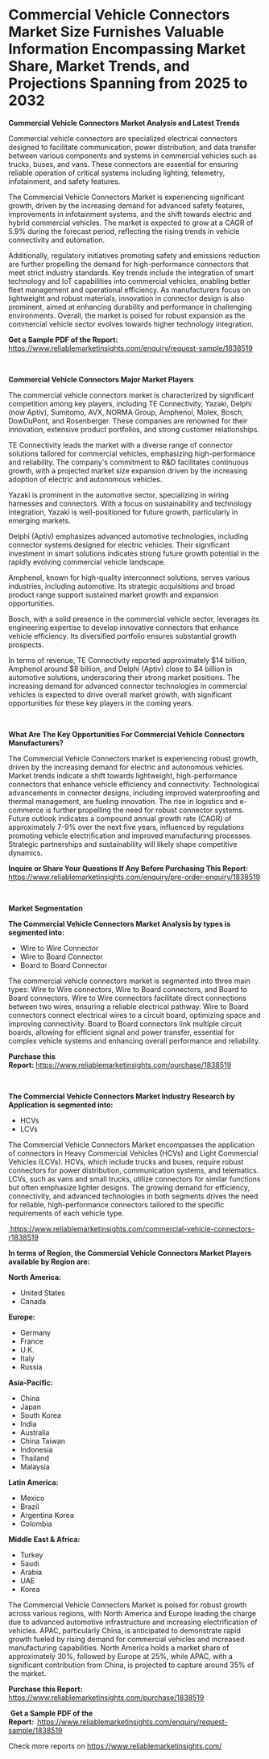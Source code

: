 <p><h1>Commercial Vehicle Connectors Market Size Furnishes Valuable Information Encompassing Market Share, Market Trends, and Projections Spanning from 2025 to 2032</h1></p><p><strong>Commercial Vehicle Connectors Market Analysis and Latest Trends</strong></p>
<p><p>Commercial vehicle connectors are specialized electrical connectors designed to facilitate communication, power distribution, and data transfer between various components and systems in commercial vehicles such as trucks, buses, and vans. These connectors are essential for ensuring reliable operation of critical systems including lighting, telemetry, infotainment, and safety features.</p><p>The Commercial Vehicle Connectors Market is experiencing significant growth, driven by the increasing demand for advanced safety features, improvements in infotainment systems, and the shift towards electric and hybrid commercial vehicles. The market is expected to grow at a CAGR of 5.9% during the forecast period, reflecting the rising trends in vehicle connectivity and automation. </p><p>Additionally, regulatory initiatives promoting safety and emissions reduction are further propelling the demand for high-performance connectors that meet strict industry standards. Key trends include the integration of smart technology and IoT capabilities into commercial vehicles, enabling better fleet management and operational efficiency. As manufacturers focus on lightweight and robust materials, innovation in connector design is also prominent, aimed at enhancing durability and performance in challenging environments. Overall, the market is poised for robust expansion as the commercial vehicle sector evolves towards higher technology integration.</p></p>
<p><strong>Get a Sample PDF of the Report:&nbsp;</strong> <a href="https://www.reliablemarketinsights.com/enquiry/request-sample/1838519?utm_campaign=2189&utm_medium=2&utm_source=Github&utm_content=ia&utm_term=28022025&utm_id=commercial-vehicle-connectors">https://www.reliablemarketinsights.com/enquiry/request-sample/1838519</a></p>
<p>&nbsp;</p>
<p><strong>Commercial Vehicle Connectors Major Market Players</strong></p>
<p><p>The commercial vehicle connectors market is characterized by significant competition among key players, including TE Connectivity, Yazaki, Delphi (now Aptiv), Sumitomo, AVX, NORMA Group, Amphenol, Molex, Bosch, DowDuPont, and Rosenberger. These companies are renowned for their innovation, extensive product portfolios, and strong customer relationships.</p><p>TE Connectivity leads the market with a diverse range of connector solutions tailored for commercial vehicles, emphasizing high-performance and reliability. The company's commitment to R&D facilitates continuous growth, with a projected market size expansion driven by the increasing adoption of electric and autonomous vehicles.</p><p>Yazaki is prominent in the automotive sector, specializing in wiring harnesses and connectors. With a focus on sustainability and technology integration, Yazaki is well-positioned for future growth, particularly in emerging markets.</p><p>Delphi (Aptiv) emphasizes advanced automotive technologies, including connector systems designed for electric vehicles. Their significant investment in smart solutions indicates strong future growth potential in the rapidly evolving commercial vehicle landscape.</p><p>Amphenol, known for high-quality interconnect solutions, serves various industries, including automotive. Its strategic acquisitions and broad product range support sustained market growth and expansion opportunities.</p><p>Bosch, with a solid presence in the commercial vehicle sector, leverages its engineering expertise to develop innovative connectors that enhance vehicle efficiency. Its diversified portfolio ensures substantial growth prospects.</p><p>In terms of revenue, TE Connectivity reported approximately $14 billion, Amphenol around $8 billion, and Delphi (Aptiv) close to $4 billion in automotive solutions, underscoring their strong market positions. The increasing demand for advanced connector technologies in commercial vehicles is expected to drive overall market growth, with significant opportunities for these key players in the coming years.</p></p>
<p>&nbsp;</p>
<p><strong>What Are The Key Opportunities For Commercial Vehicle Connectors Manufacturers?</strong></p>
<p><p>The Commercial Vehicle Connectors market is experiencing robust growth, driven by the increasing demand for electric and autonomous vehicles. Market trends indicate a shift towards lightweight, high-performance connectors that enhance vehicle efficiency and connectivity. Technological advancements in connector designs, including improved waterproofing and thermal management, are fueling innovation. The rise in logistics and e-commerce is further propelling the need for robust connector systems. Future outlook indicates a compound annual growth rate (CAGR) of approximately 7-9% over the next five years, influenced by regulations promoting vehicle electrification and improved manufacturing processes. Strategic partnerships and sustainability will likely shape competitive dynamics.</p></p>
<p><strong>Inquire or Share Your Questions If Any Before Purchasing This Report:</strong> <a href="https://www.reliablemarketinsights.com/enquiry/pre-order-enquiry/1838519?utm_campaign=2189&utm_medium=2&utm_source=Github&utm_content=ia&utm_term=28022025&utm_id=commercial-vehicle-connectors">https://www.reliablemarketinsights.com/enquiry/pre-order-enquiry/1838519</a></p>
<p>&nbsp;</p>
<p><strong>Market Segmentation</strong></p>
<p><strong>The Commercial Vehicle Connectors Market Analysis by types is segmented into:</strong></p>
<p><ul><li>Wire to Wire Connector</li><li>Wire to Board Connector</li><li>Board to Board Connector</li></ul></p>
<p><p>The commercial vehicle connectors market is segmented into three main types: Wire to Wire connectors, Wire to Board connectors, and Board to Board connectors. Wire to Wire connectors facilitate direct connections between two wires, ensuring a reliable electrical pathway. Wire to Board connectors connect electrical wires to a circuit board, optimizing space and improving connectivity. Board to Board connectors link multiple circuit boards, allowing for efficient signal and power transfer, essential for complex vehicle systems and enhancing overall performance and reliability.</p></p>
<p><strong>Purchase this Report:&nbsp;</strong><a href="https://www.reliablemarketinsights.com/purchase/1838519?utm_campaign=2189&utm_medium=2&utm_source=Github&utm_content=ia&utm_term=28022025&utm_id=commercial-vehicle-connectors">https://www.reliablemarketinsights.com/purchase/1838519</a></p>
<p>&nbsp;</p>
<p><strong>The Commercial Vehicle Connectors Market Industry Research by Application is segmented into:</strong></p>
<p><ul><li>HCVs</li><li>LCVs</li></ul></p>
<p><p>The Commercial Vehicle Connectors Market encompasses the application of connectors in Heavy Commercial Vehicles (HCVs) and Light Commercial Vehicles (LCVs). HCVs, which include trucks and buses, require robust connectors for power distribution, communication systems, and telematics. LCVs, such as vans and small trucks, utilize connectors for similar functions but often emphasize lighter designs. The growing demand for efficiency, connectivity, and advanced technologies in both segments drives the need for reliable, high-performance connectors tailored to the specific requirements of each vehicle type.</p></p>
<p><a href="https://www.reliablemarketinsights.com/commercial-vehicle-connectors-r1838519?utm_campaign=2189&utm_medium=2&utm_source=Github&utm_content=ia&utm_term=28022025&utm_id=commercial-vehicle-connectors">&nbsp;https://www.reliablemarketinsights.com/commercial-vehicle-connectors-r1838519</a></p>
<p><strong>In terms of Region, the Commercial Vehicle Connectors Market Players available by Region are:</strong></p>
<p>
    <p> <strong> North America: </strong>
        <ul>
            <li>United States</li>
            <li>Canada</li>
        </ul>
        </p> 
    <p> <strong> Europe: </strong>
        <ul>
            <li>Germany</li>
            <li>France</li>
            <li>U.K.</li>
            <li>Italy</li>
            <li>Russia</li>
        </ul>
        </p> 
    <p> <strong> Asia-Pacific: </strong>
        <ul>
            <li>China</li>
            <li>Japan</li>
            <li>South Korea</li>
            <li>India</li>
            <li>Australia</li>
            <li>China Taiwan</li>
            <li>Indonesia</li>
            <li>Thailand</li>
            <li>Malaysia</li>
        </ul>
        </p> 
    <p> <strong> Latin America: </strong>
        <ul>
            <li>Mexico</li>
            <li>Brazil</li>
            <li>Argentina Korea</li>
            <li>Colombia</li>
        </ul>
        </p> 
    <p> <strong> Middle East & Africa: </strong>
        <ul>
            <li>Turkey</li>
            <li>Saudi</li>
            <li>Arabia</li>
            <li>UAE</li>
            <li>Korea</li>
        </ul>
    </p>
    </p>
<p><p>The Commercial Vehicle Connectors Market is poised for robust growth across various regions, with North America and Europe leading the charge due to advanced automotive infrastructure and increasing electrification of vehicles. APAC, particularly China, is anticipated to demonstrate rapid growth fueled by rising demand for commercial vehicles and increased manufacturing capabilities. North America holds a market share of approximately 30%, followed by Europe at 25%, while APAC, with a significant contribution from China, is projected to capture around 35% of the market.</p></p>
<p><strong>Purchase this Report: </strong><a href="https://www.reliablemarketinsights.com/purchase/1838519?utm_campaign=2189&utm_medium=2&utm_source=Github&utm_content=ia&utm_term=28022025&utm_id=commercial-vehicle-connectors">https://www.reliablemarketinsights.com/purchase/1838519</a></p>
<p>&nbsp;<strong>Get a Sample PDF of the Report:&nbsp;&nbsp;</strong><a href="https://www.reliablemarketinsights.com/enquiry/request-sample/1838519?utm_campaign=2189&utm_medium=2&utm_source=Github&utm_content=ia&utm_term=28022025&utm_id=commercial-vehicle-connectors">https://www.reliablemarketinsights.com/enquiry/request-sample/1838519</a></p>
<p><strong></strong></p>
<p>Check more reports on <a href="https://www.reliablemarketinsights.com/?utm_campaign=2189&utm_medium=2&utm_source=Github&utm_content=ia&utm_term=28022025&utm_id=commercial-vehicle-connectors">https://www.reliablemarketinsights.com/</a></p>